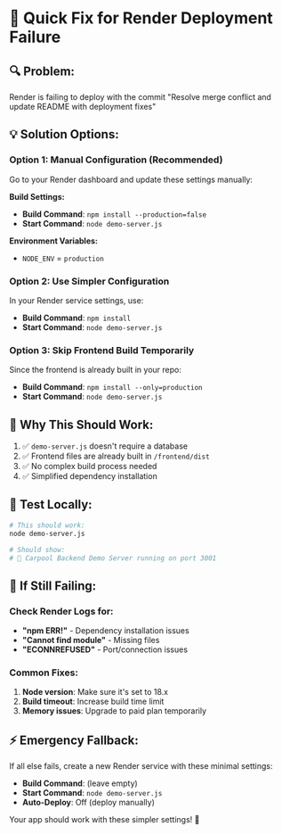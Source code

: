# 🚀 Quick Fix for Render Deployment Failure

## 🔍 Problem:
Render is failing to deploy with the commit "Resolve merge conflict and update README with deployment fixes"

## 💡 Solution Options:

### Option 1: Manual Configuration (Recommended)
Go to your Render dashboard and update these settings manually:

**Build Settings:**
- **Build Command**: `npm install --production=false`  
- **Start Command**: `node demo-server.js`

**Environment Variables:**
- `NODE_ENV` = `production`

### Option 2: Use Simpler Configuration
In your Render service settings, use:
- **Build Command**: `npm install`
- **Start Command**: `node demo-server.js`

### Option 3: Skip Frontend Build Temporarily
Since the frontend is already built in your repo:
- **Build Command**: `npm install --only=production`  
- **Start Command**: `node demo-server.js`

## 🎯 Why This Should Work:

1. ✅ `demo-server.js` doesn't require a database
2. ✅ Frontend files are already built in `/frontend/dist`
3. ✅ No complex build process needed
4. ✅ Simplified dependency installation

## 🧪 Test Locally:
```bash
# This should work:
node demo-server.js

# Should show:
# 🚀 Carpool Backend Demo Server running on port 3001
```

## 🔧 If Still Failing:

### Check Render Logs for:
- **"npm ERR!"** - Dependency installation issues
- **"Cannot find module"** - Missing files
- **"ECONNREFUSED"** - Port/connection issues

### Common Fixes:
1. **Node version**: Make sure it's set to 18.x
2. **Build timeout**: Increase build time limit
3. **Memory issues**: Upgrade to paid plan temporarily

## ⚡ Emergency Fallback:
If all else fails, create a new Render service with these minimal settings:
- **Build Command**: (leave empty)
- **Start Command**: `node demo-server.js`
- **Auto-Deploy**: Off (deploy manually)

Your app should work with these simpler settings! 🎉
